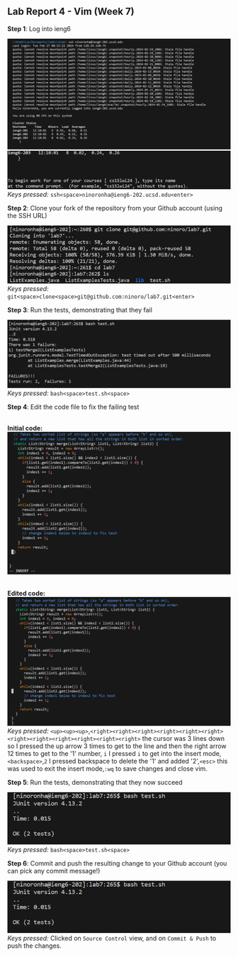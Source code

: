 Lab Report 4 - Vim (Week 7)
--------
__Step 1__: Log into ieng6

![Image](finalcomp.png)
![Image](finalcomp2.png)
_Keys pressed:_ `ssh<space>ninoronha@ieng6-202.ucsd.edu<enter>`

 __Step 2__: Clone your fork of the repository from your Github account (using the SSH URL)

![Image](finalcomp3.png)
_Keys pressed:_ `git<space>clone<space>git@github.com:ninoro/lab7.git<enter>`

 __Step 3__: Run the tests, demonstrating that they fail

![Image](finalcomp4.png)
_Keys pressed:_ `bash<space>test.sh<space>`

 __Step 4__: Edit the code file to fix the failing test

<br> __Initial code:__ <br>
![Image](finalcomp6.png)

<br> __Edited code:__ <br>
![Image](finalcomp7.png)
<br> _Keys pressed:_ `<up><up><up>`,`<right><right><right><right><right><right><right><right><right><right><right><right>` the cursor was 3 lines down so I pressed the up arrow 3 times to get to the line and then the right arrow 12 times to get to the '1' number, `i` I pressed `i` to get into the insert mode,`<backspace>`,`2` I pressed backspace to delete the '1' and added '2',`<esc>` this was used to exit the insert mode,`:wq` to save changes and close vim. <br>

 __Step 5__: Run the tests, demonstrating that they now succeed

![Image](finalcomp5.png)
<br> _Keys pressed:_ `bash<space>test.sh<space>` <br>

 __Step 6__: Commit and push the resulting change to your Github account (you can pick any commit message!)

![Image](finalcomp5.png)
<br> _Keys pressed:_ Clicked on `Source Control` view, and on `Commit & Push` to push the changes.


 




 
 


